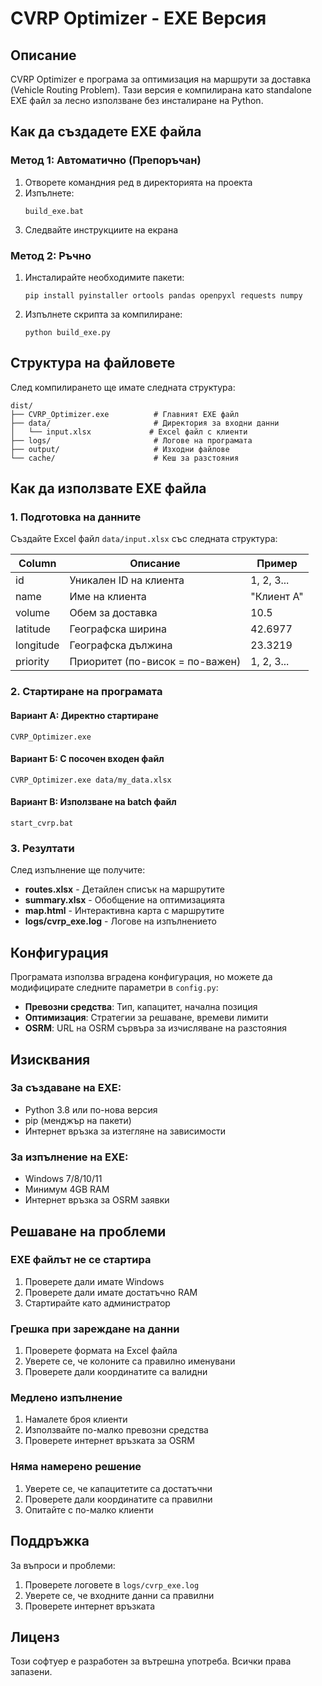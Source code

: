 # CVRP Optimizer - EXE Версия

## Описание
CVRP Optimizer е програма за оптимизация на маршрути за доставка (Vehicle Routing Problem). Тази версия е компилирана като standalone EXE файл за лесно използване без инсталиране на Python.

## Как да създадете EXE файла

### Метод 1: Автоматично (Препоръчан)
1. Отворете командния ред в директорията на проекта
2. Изпълнете:
   ```
   build_exe.bat
   ```
3. Следвайте инструкциите на екрана

### Метод 2: Ръчно
1. Инсталирайте необходимите пакети:
   ```
   pip install pyinstaller ortools pandas openpyxl requests numpy
   ```
2. Изпълнете скрипта за компилиране:
   ```
   python build_exe.py
   ```

## Структура на файловете

След компилирането ще имате следната структура:
```
dist/
├── CVRP_Optimizer.exe          # Главният EXE файл
├── data/                       # Директория за входни данни
│   └── input.xlsx             # Excel файл с клиенти
├── logs/                       # Логове на програмата
├── output/                     # Изходни файлове
└── cache/                      # Кеш за разстояния
```

## Как да използвате EXE файла

### 1. Подготовка на данните
Създайте Excel файл `data/input.xlsx` със следната структура:

| Column | Описание | Пример |
|--------|----------|--------|
| id | Уникален ID на клиента | 1, 2, 3... |
| name | Име на клиента | "Клиент А" |
| volume | Обем за доставка | 10.5 |
| latitude | Географска ширина | 42.6977 |
| longitude | Географска дължина | 23.3219 |
| priority | Приоритет (по-висок = по-важен) | 1, 2, 3... |

### 2. Стартиране на програмата

#### Вариант А: Директно стартиране
```
CVRP_Optimizer.exe
```

#### Вариант Б: С посочен входен файл
```
CVRP_Optimizer.exe data/my_data.xlsx
```

#### Вариант В: Използване на batch файл
```
start_cvrp.bat
```

### 3. Резултати
След изпълнение ще получите:
- **routes.xlsx** - Детайлен списък на маршрутите
- **summary.xlsx** - Обобщение на оптимизацията
- **map.html** - Интерактивна карта с маршрутите
- **logs/cvrp_exe.log** - Логове на изпълнението

## Конфигурация

Програмата използва вградена конфигурация, но можете да модифицирате следните параметри в `config.py`:

- **Превозни средства**: Тип, капацитет, начална позиция
- **Оптимизация**: Стратегии за решаване, времеви лимити
- **OSRM**: URL на OSRM сървъра за изчисляване на разстояния

## Изисквания

### За създаване на EXE:
- Python 3.8 или по-нова версия
- pip (менджър на пакети)
- Интернет връзка за изтегляне на зависимости

### За изпълнение на EXE:
- Windows 7/8/10/11
- Минимум 4GB RAM
- Интернет връзка за OSRM заявки

## Решаване на проблеми

### EXE файлът не се стартира
1. Проверете дали имате Windows
2. Проверете дали имате достатъчно RAM
3. Стартирайте като администратор

### Грешка при зареждане на данни
1. Проверете формата на Excel файла
2. Уверете се, че колоните са правилно именувани
3. Проверете дали координатите са валидни

### Медлено изпълнение
1. Намалете броя клиенти
2. Използвайте по-малко превозни средства
3. Проверете интернет връзката за OSRM

### Няма намерено решение
1. Уверете се, че капацитетите са достатъчни
2. Проверете дали координатите са правилни
3. Опитайте с по-малко клиенти

## Поддръжка

За въпроси и проблеми:
1. Проверете логовете в `logs/cvrp_exe.log`
2. Уверете се, че входните данни са правилни
3. Проверете интернет връзката

## Лиценз

Този софтуер е разработен за вътрешна употреба. Всички права запазени. 